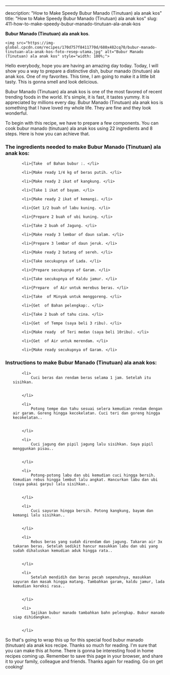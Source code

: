 ---
description: "How to Make Speedy Bubur Manado (Tinutuan) ala anak kos"
title: "How to Make Speedy Bubur Manado (Tinutuan) ala anak kos"
slug: 411-how-to-make-speedy-bubur-manado-tinutuan-ala-anak-kos

<p>
	<strong>Bubur Manado (Tinutuan) ala anak kos</strong>. 
	
</p>
<p>
	
	<img src="https://img-global.cpcdn.com/recipes/170d757f8411770d/680x482cq70/bubur-manado-tinutuan-ala-anak-kos-foto-resep-utama.jpg" alt="Bubur Manado (Tinutuan) ala anak kos" style="width: 100%;">
	
	
</p>
<p>
	Hello everybody, hope you are having an amazing day today. Today, I will show you a way to prepare a distinctive dish, bubur manado (tinutuan) ala anak kos. One of my favorites. This time, I am going to make it a little bit tasty. This is gonna smell and look delicious.
</p>
	
<p>
	
</p>
<p>
	Bubur Manado (Tinutuan) ala anak kos is one of the most favored of recent trending foods in the world. It's simple, it is fast, it tastes yummy. It is appreciated by millions every day. Bubur Manado (Tinutuan) ala anak kos is something that I have loved my whole life. They are fine and they look wonderful.
</p>

<p>
To begin with this recipe, we have to prepare a few components. You can cook bubur manado (tinutuan) ala anak kos using 22 ingredients and 8 steps. Here is how you can achieve that.
</p>

<h3>The ingredients needed to make Bubur Manado (Tinutuan) ala anak kos:</h3>

<ol>
	
		<li>{Take  of Bahan bubur :. </li>
	
		<li>{Make ready 1/4 kg of beras putih. </li>
	
		<li>{Make ready 2 ikat of kangkung. </li>
	
		<li>{Take 1 ikat of bayam. </li>
	
		<li>{Make ready 2 ikat of kemangi. </li>
	
		<li>{Get 1/2 buah of labu kuning. </li>
	
		<li>{Prepare 2 buah of ubi kuning. </li>
	
		<li>{Take 2 buah of Jagung. </li>
	
		<li>{Make ready 3 lembar of daun salam. </li>
	
		<li>{Prepare 3 lembar of daun jeruk. </li>
	
		<li>{Make ready 2 batang of sereh. </li>
	
		<li>{Take secukupnya of Lada. </li>
	
		<li>{Prepare secukupnya of Garam. </li>
	
		<li>{Take secukupnya of Kaldu jamur. </li>
	
		<li>{Prepare  of Air untuk merebus beras. </li>
	
		<li>{Take  of Minyak untuk menggoreng. </li>
	
		<li>{Get  of Bahan pelengkap:. </li>
	
		<li>{Take 2 buah of tahu cina. </li>
	
		<li>{Get  of Tempe (saya beli 3 ribu). </li>
	
		<li>{Make ready  of Teri medan (saya beli 10ribu). </li>
	
		<li>{Get  of Air untuk merendam. </li>
	
		<li>{Make ready secukupnya of Garam. </li>
	
</ol>
<p>
	
</p>

<h3>Instructions to make Bubur Manado (Tinutuan) ala anak kos:</h3>

<ol>
	
		<li>
			Cuci beras dan rendam beras selama 1 jam. Setelah itu sisihkan.
			
			
		</li>
	
		<li>
			Potong tempe dan tahu sesuai selera kemudian rendam dengan air garam. Goreng hingga kecokelatan. Cuci teri dan goreng hingga kecokelatan..
			
			
		</li>
	
		<li>
			Cuci jagung dan pipil jagung lalu sisihkan. Saya pipil menggunkan pisau..
			
			
		</li>
	
		<li>
			Potong-potong labu dan ubi kemudian cuci hingga bersih. Kemudian rebus hingga lembut lalu angkat. Hancurkan labu dan ubi (saya pakai garpu) lalu sisihkan..
			
			
		</li>
	
		<li>
			Cuci sayuran hingga bersih. Potong kangkung, bayam dan kemangi lalu sisihkan..
			
			
		</li>
	
		<li>
			Rebus beras yang sudah direndam dan jagung. Takaran air 3x takaran beras. Setelah sedikit hancur masukkan labu dan ubi yang sudah dihaluskan kemudian aduk hingga rata..
			
			
		</li>
	
		<li>
			Setelah mendidih dan beras pecah sepenuhnya, masukkan sayuran dan masak hingga matang. Tambahkan garam, kaldu jamur, lada kemudian koreksi rasa..
			
			
		</li>
	
		<li>
			Sajikan bubur manado tambahkan bahn pelengkap. Bubur manado siap dihidangkan.
			
			
		</li>
	
</ol>

<p>
	
</p>

<p>
	So that's going to wrap this up for this special food bubur manado (tinutuan) ala anak kos recipe. Thanks so much for reading. I'm sure that you can make this at home. There is gonna be interesting food in home recipes coming up. Remember to save this page in your browser, and share it to your family, colleague and friends. Thanks again for reading. Go on get cooking!
</p>
